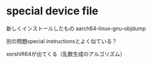 # special device file

新しくインストールしたもの
aarch64-linux-gnu-objdump

別の問題special instructionsとよく似ている？

xorshift64が出てくる（乱数生成のアルゴリズム）
